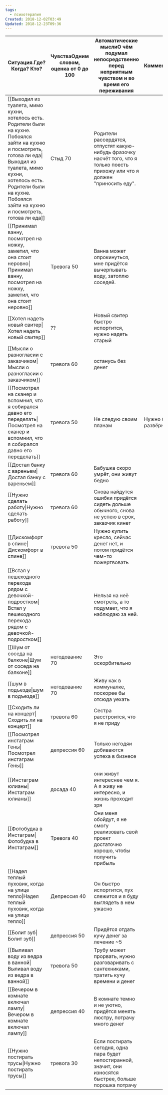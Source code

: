 ```yaml
---
tags:
  - психотерапия
Created: 2018-12-02T03:49
Updated: 2018-12-23T09:36
---
```

|Ситуация.Где? Когда? Кто?|ЧувстваОдним словом, оценка от 0 до 100|Автоматические мыслиО чём подумал непосредственно перед неприятным чувством и во время его переживания|Комментарий|
|---|---|---|---|
|[[Выходил из туалета, мимо кухни, хотелось есть. Родители были на кухне. Побоялся зайти на кухню и посмотреть, готова ли еда\|Выходил из туалета, мимо кухни, хотелось есть. Родители были на кухне. Побоялся зайти на кухню и посмотреть, готова ли еда]]|Стыд 70|Родители рассердятся, отпустят какую-нибудь фразочку насчёт того, что я только поесть прихожу или что я должен "приносить еду".||
|[[Принимал ванну, посмотрел на ножку, заметил, что она стоит неровно\|Принимал ванну, посмотрел на ножку, заметил, что она стоит неровно]]|Тревога 50|Ванна может опрокинуться, мне придётся вычерпывать воду, затоплю соседей.||
|[[Хотел надеть новый свитер\|Хотел надеть новый свитер]]|??|Новый свитер быстро испортится, нужно надеть старый||
|[[Мысли о разногласии с заказчиком\|Мысли о разногласии с заказчиком]]|тревога 60|останусь без денег||
|[[Посмотрел на сканер и вспомнил, что я собирался давно его переделать\|Посмотрел на сканер и вспомнил, что я собирался давно его переделать]]|тревога 50|Не следую своим планам|Нужно более развёрнуто?|
|[[Достал банку с вареньем\|Достал банку с вареньем]]|тревога 60|Бабушка скоро умрёт, они живут бедно||
|[[Нужно сделать работу\|Нужно сделать работу]]|тревога 60|Снова найдутся ошибки придётся сидеть дольше обычного, снова не успею в срок, заказчик кинет||
|[[Дискомфорт в спине\|Дискомфорт в спине]]|тревога 50|Нужно купить кресло, сейчас денег нет, и потом придётся чем-то пожертвовать||
|[[Встал у пешеходного перехода рядом с девочкой-подростком\|Встал у пешеходного перехода рядом с девочкой-подростком]]||Нельзя на неё смотреть, а то подумает, что я наблюдаю за ней.||
|[[Шум от соседа на балконе\|Шум от соседа на балконе]]|негодование 70|Это оскорбительно||
|[[шум в подъезде\|шум в подъезде]]|негодование 70|Живу как в коммуналке, поскорее бы отсюда уехать||
|[[Сходить ли на концерт\|Сходить ли на концерт]]|тревога 60|Сестра расстроится, что я не приду||
|[[Посмотрел инстаграм Гены\|Посмотрел инстаграм Гены]]|депрессия 60|Только негодяи добиваются успеха в бизнесе||
|[[Инстаграм юлианы\|Инстаграм юлианы]]|досада 40|они живут интереснее чем я. А я живу не интересно, и жизнь проходит зря||
|[[Фотобудка в Инстаграм\|Фотобудка в Инстаграм]]|Тревога 40|Они меня обойдут, я не смогу реализовать свой проект достаточно хорошо, чтобы получить прибыль||
|[[Надел теплый пуховик, когда на улице тепло\|Надел теплый пуховик, когда на улице тепло]]|Депрессия 40|Он быстро испортится, пух слежится и я буду выглядеть в нем ужасно||
|[[Болит зуб\|Болит зуб]]|депрессия 50|Придётся отдать кучу денег за лечение ~5||
|[[Выливал воду из ведра в ванной\|Выливал воду из ведра в ванной]]|тревога 50|Трубу может прорвать, нужно разговаривать с сантехниками, тратить кучу времени и денег||
|[[Вечером в комнате включал лампу\|Вечером в комнате включал лампу]]|депрессия 40|В комнате темно и не уютно, придётся менять люстру, потрачу много денег||
|[[Нужно постирать трусы\|Нужно постирать трусы]]|тревога 30|Если постирать сегодня, одна пара будет непостиранной, значит, они износятся быстрее, больше порошка потрачу||